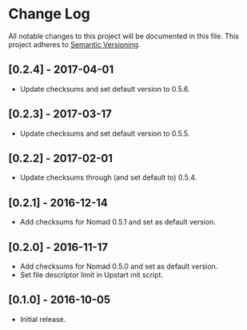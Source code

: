 # Change Log
All notable changes to this project will be documented in this file.
This project adheres to [Semantic Versioning](http://semver.org/).

## [0.2.4] - 2017-04-01
- Update checksums and set default version to 0.5.6.

## [0.2.3] - 2017-03-17
- Update checksums and set default version to 0.5.5.

## [0.2.2] - 2017-02-01
- Update checksums through (and set default to) 0.5.4.

## [0.2.1] - 2016-12-14
- Add checksums for Nomad 0.5.1 and set as default version.

## [0.2.0] - 2016-11-17
- Add checksums for Nomad 0.5.0 and set as default version.
- Set file descriptor limit in Upstart init script.

## [0.1.0] - 2016-10-05
- Initial release.
